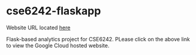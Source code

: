 # cse6242-flaskapp

Website URL located [here](http://cse6242-flaskapp.ue.r.appspot.com)

Flask-based analytics project for CSE6242. PLease click on the above link to view the Google Cloud hosted website.